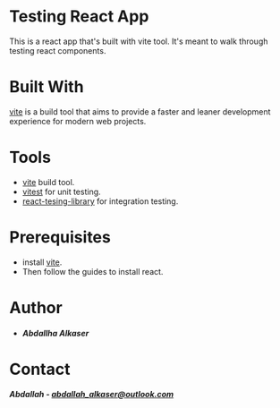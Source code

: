 # Testing React App
This is a react app that's built with vite tool. It's meant to walk through testing react components.

# Built With
[vite](https://vitejs.dev/guide/) is a build tool that aims to provide a faster and leaner development experience for modern web projects.

# Tools
- [vite](https://vitejs.dev/guide/) build tool.
- [vitest](https://vitest.dev/guide/ui.html) for unit testing.
- [react-tesing-library](https://testing-library.com/docs/react-testing-library/example-intro) for integration testing.

# Prerequisites
- install [vite](https://vitejs.dev/guide/).
- Then follow the guides to install react.

# Author
- ##### Abdallha Alkaser

# Contact
##### Abdallah - abdallah_alkaser@outlook.com
